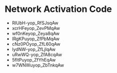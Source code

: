 # Network Activation Code
* RIUbH-yop_RfSJsqAw
* xcrHFeyop_ZevPMqAw
* wf0nKeyop_Zeya8qAw
* lRgKPuyop_ZfPbMqAw
* cNz0POyop_ZfL60qAw
* lydNW-yop_ZfLjIqAw
* uRwWQ-yop_ZfA8cqAw
* 5fltPuyop_ZfYhEqAw
* w7WNWuyop_ZbTnkqAw